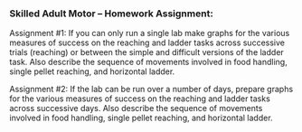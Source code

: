 ### Skilled Adult Motor – Homework Assignment:

Assignment \#1: If you can only run a single lab make graphs for the various measures of success on the reaching and ladder tasks across successive trials \(reaching\) or between the simple and difficult versions of the ladder task. Also describe the sequence of movements involved in food handling, single pellet reaching, and horizontal ladder.

Assignment \#2: If the lab can be run over a number of days, prepare graphs for the various measures of success on the reaching and ladder tasks across successive days. Also describe the sequence of movements involved in food handling, single pellet reaching, and horizontal ladder.

